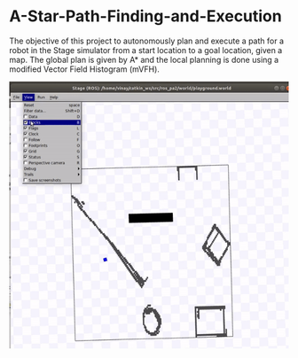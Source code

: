 # A-Star-Path-Finding-and-Execution
The objective of this project to autonomously plan and execute a path for a robot in the Stage simulator from a start location to a goal location, given a map. The global plan is given by A* and the local planning is done using a modified Vector Field Histogram (mVFH). 

![](astar.gif)
